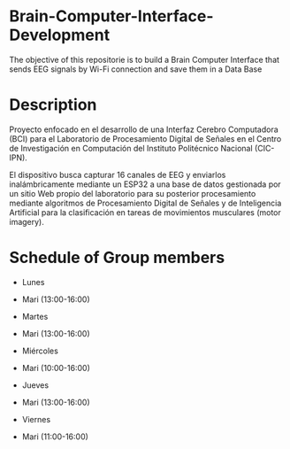 # Brain-Computer-Interface-Development
The objective of this repositorie is to build a Brain Computer Interface that sends EEG signals by Wi-Fi connection and save them in a Data Base

# Description
Proyecto enfocado en el desarrollo de una Interfaz Cerebro Computadora (BCI) para el Laboratorio de Procesamiento Digital de Señales en el Centro de Investigación en Computación del Instituto Politécnico Nacional (CIC-IPN). 

El dispositivo busca capturar 16 canales de EEG y enviarlos inalámbricamente mediante un ESP32 a una base de datos gestionada por un sitio Web propio del laboratorio para su posterior procesamiento mediante algoritmos de Procesamiento Digital de Señales y de Inteligencia Artificial para la clasificación en tareas de movimientos musculares (motor imagery).

# Schedule of Group members
+ Lunes
- Mari (13:00-16:00)
+ Martes
- Mari (13:00-16:00)
+ Miércoles
- Mari (10:00-16:00)
+ Jueves
- Mari (13:00-16:00)
+ Viernes
- Mari (11:00-16:00)
